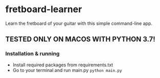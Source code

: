 # fretboard-learner
Learn the fretboard of your guitar with this simple command-line app.

## TESTED ONLY ON MACOS WITH PYTHON 3.7!

### Installation & running
- Install required packages from requirements.txt
- Go to your terminal and run main.py `python main.py`
